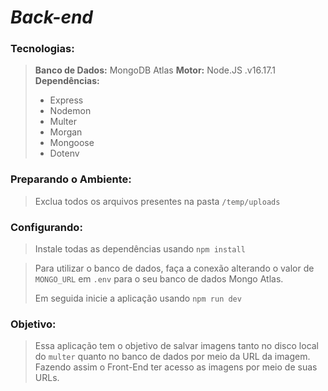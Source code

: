 # _Back-end_

### Tecnologias:
 > **Banco de Dados:** MongoDB Atlas
 > **Motor:** Node.JS  .v16.17.1
 > **Dependências:** 
 > - Express
 > - Nodemon
 > - Multer
 > -  Morgan
 > - Mongoose
 > - Dotenv

### Preparando o Ambiente:
> Exclua todos os arquivos presentes na pasta `/temp/uploads`

### Configurando:
> Instale todas as dependências usando `npm install`

> Para utilizar o banco de dados, faça a conexão alterando o valor de `MONGO_URL` em `.env` para o seu banco de dados Mongo Atlas.
> 
> Em seguida inicie a aplicação usando `npm run dev`

### Objetivo: 
> Essa aplicação tem o objetivo de salvar imagens tanto no disco local do `multer` quanto no banco de dados por meio da URL da imagem. Fazendo assim o Front-End ter acesso as imagens por meio de suas URLs.